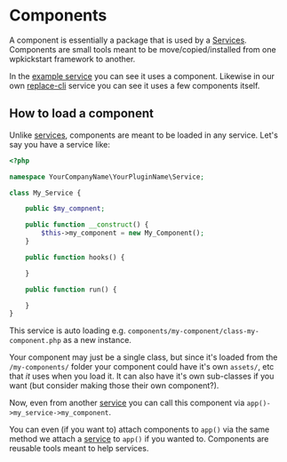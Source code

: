 # Components

A component is essentially a package that is used by a [Services](/services/README.md). Components are small tools meant to be move/copied/installed from one wpkickstart framework to another.

In the [example service](/services/example-service) you can see it uses a component. Likewise in our own [replace-cli](/services/replace-cli) service you can see it uses a few components itself.

## How to load a component

Unlike [services](/services/README.md), components are meant to be loaded in any service. Let's say you have a service like:

```php
<?php

namespace YourCompanyName\YourPluginName\Service;

class My_Service {

    public $my_compnent;

    public function __construct() {
        $this->my_component = new My_Component();
    }

    public function hooks() {

    }

    public function run() {

    }
}
```

This service is auto loading e.g. `components/my-component/class-my-component.php` as a new instance. 

Your component may just be a single class, but since it's loaded from the `/my-components/` folder your component could have it's own `assets/`, etc that _it_ uses when you load it. It can also have it's own sub-classes if you want (but consider making those their own component?).

Now, even from another [service](/services/README.md) you can call this component via `app()->my_service->my_component`.

You can even (if you want to) attach components to `app()` via the same method we attach a [service](/services/README.md) to `app()` if you wanted to. Components are reusable tools meant to help services.
